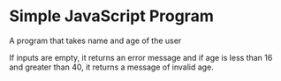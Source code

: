 # Simple JavaScript Program

A program that takes name and age of the user

If inputs are empty, it returns an error message and if age is less than 16 and greater than 40, it returns a message of invalid age.
